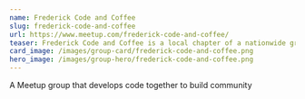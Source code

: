 ```yaml
---
name: Frederick Code and Coffee
slug: frederick-code-and-coffee
url: https://www.meetup.com/frederick-code-and-coffee/
teaser: Frederick Code and Coffee is a local chapter of a nationwide group that aims to bring developers together to grow and make friends. The group meets at local coffee shops.
card_image: /images/group-card/frederick-code-and-coffee.png
hero_image: /images/group-hero/frederick-code-and-coffee.png
---
```

A Meetup group that develops code together to build community

